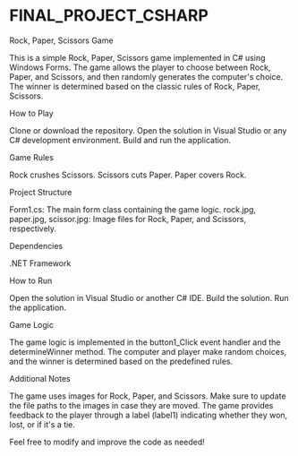# FINAL_PROJECT_CSHARP


Rock, Paper, Scissors Game

This is a simple Rock, Paper, Scissors game implemented in C# using Windows Forms. The game allows the player to choose between Rock, Paper, and Scissors, and then randomly generates the computer's choice. The winner is determined based on the classic rules of Rock, Paper, Scissors.

How to Play

Clone or download the repository.
Open the solution in Visual Studio or any C# development environment.
Build and run the application.

Game Rules

Rock crushes Scissors.
Scissors cuts Paper.
Paper covers Rock.

Project Structure

Form1.cs: The main form class containing the game logic.
rock.jpg, paper.jpg, scissor.jpg: Image files for Rock, Paper, and Scissors, respectively.

Dependencies

.NET Framework

How to Run

Open the solution in Visual Studio or another C# IDE.
Build the solution.
Run the application.

Game Logic

The game logic is implemented in the button1_Click event handler and the determineWinner method. The computer and player make random choices, and the winner is determined based on the predefined rules.

Additional Notes

The game uses images for Rock, Paper, and Scissors. Make sure to update the file paths to the images in case they are moved.
The game provides feedback to the player through a label (label1) indicating whether they won, lost, or if it's a tie.

Feel free to modify and improve the code as needed!
